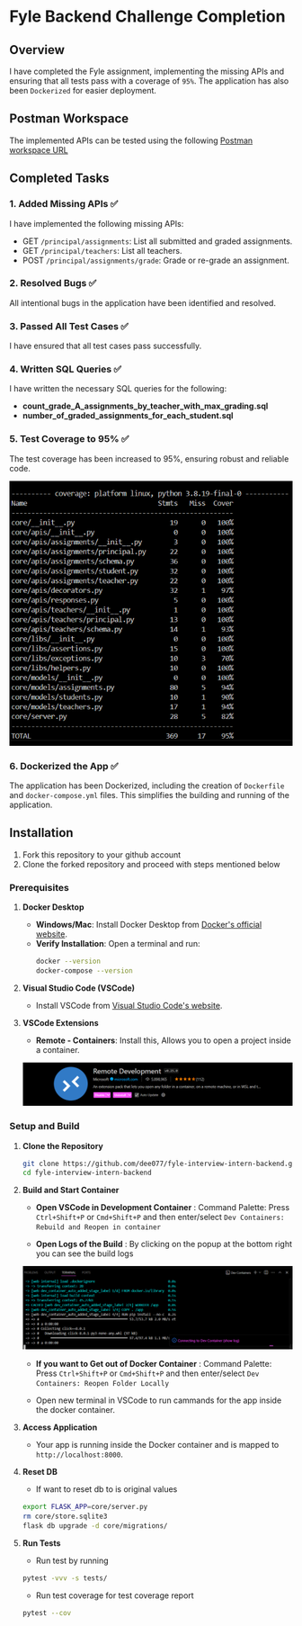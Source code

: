 # Fyle Backend Challenge Completion

## Overview
I have completed the Fyle assignment, implementing the missing APIs and ensuring that all tests pass with a coverage of `95%`. The application has also been `Dockerized` for easier deployment.

## Postman Workspace
The implemented APIs can be tested using the following [Postman workspace URL](www.google.com)

## Completed Tasks

### 1. Added Missing APIs ✅
I have implemented the following missing APIs:

- GET `/principal/assignments`: List all submitted and graded assignments.
- GET `/principal/teachers`: List all teachers.
- POST `/principal/assignments/grade`: Grade or re-grade an assignment.

### 2. Resolved Bugs ✅
All intentional bugs in the application have been identified and resolved.

### 3. Passed All Test Cases ✅
I have ensured that all test cases pass successfully.

### 4. Written SQL Queries ✅
I have written the necessary SQL queries for the following:
- **count_grade_A_assignments_by_teacher_with_max_grading.sql**
- **number_of_graded_assignments_for_each_student.sql**

### 5. Test Coverage to 95% ✅
The test coverage has been increased to 95%, ensuring robust and reliable code.

![Test Coverage](images/test_coverage.png)

### 6. Dockerized the App ✅
The application has been Dockerized, including the creation of `Dockerfile` and `docker-compose.yml` files. This simplifies the building and running of the application.

## Installation

1. Fork this repository to your github account
2. Clone the forked repository and proceed with steps mentioned below

### Prerequisites

1. **Docker Desktop**
   - **Windows/Mac**: Install Docker Desktop from [Docker's official website](https://www.docker.com/products/docker-desktop).
   - **Verify Installation**: Open a terminal and run:
     ```bash
     docker --version
     docker-compose --version
     ```

2. **Visual Studio Code (VSCode)**
   - Install VSCode from [Visual Studio Code's website](https://code.visualstudio.com/).

3. **VSCode Extensions**
   - **Remote - Containers**: Install this, Allows you to open a project inside a container.

   ![Extension](images/extension.png)

### Setup and Build

1. **Clone the Repository**

   ```bash
   git clone https://github.com/dee077/fyle-interview-intern-backend.git
   cd fyle-interview-intern-backend
   ```

2. **Build and Start Container**

   - **Open VSCode in Development Container** : Command Palette: Press `Ctrl+Shift+P` or `Cmd+Shift+P` and then enter/select `Dev Containers: Rebuild and Reopen in container`

   - **Open Logs of the Build** : By clicking on the popup at the bottom right you can see the build logs

   ![Logs](images/logs.png)

   - **If you want to Get out of Docker Container** : Command Palette: Press `Ctrl+Shift+P` or `Cmd+Shift+P` and then enter/select `Dev Containers: Reopen Folder Locally`

   - Open new terminal in VSCode to run cammands for the app inside the docker container.

3. **Access Application**

   - Your app is running inside the Docker container and is mapped to `http://localhost:8000`.

4. **Reset DB**
   
   - If want to reset db to is original values 

   ```bash
   export FLASK_APP=core/server.py
   rm core/store.sqlite3
   flask db upgrade -d core/migrations/
   ```

5. **Run Tests**
   - Run test by running

   ``` bash
   pytest -vvv -s tests/
   ```

   - Run test coverage for test coverage report 

   ```bash   
   pytest --cov
   ```
